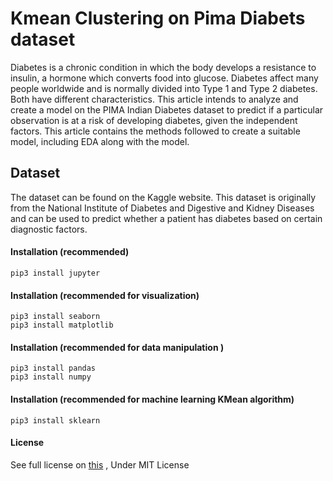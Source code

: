 # Kmean Clustering on Pima Diabets dataset
Diabetes is a chronic condition in which the body develops a resistance to insulin, a hormone which converts food into glucose. Diabetes affect many people worldwide and is normally divided into Type 1 and Type 2 diabetes. Both have different characteristics. This article intends to analyze and create a model on the PIMA Indian Diabetes dataset to predict if a particular observation is at a risk of developing diabetes, given the independent factors. This article contains the methods followed to create a suitable model, including EDA along with the model.

## Dataset
The dataset can be found on the Kaggle website. This dataset is originally from the National Institute of Diabetes and Digestive and Kidney Diseases and can be used to predict whether a patient has diabetes based on certain diagnostic factors.




#### Installation (recommended)
    pip3 install jupyter
#### Installation (recommended for visualization)
    pip3 install seaborn
    pip3 install matplotlib
#### Installation (recommended for data manipulation )
    pip3 install pandas
    pip3 install numpy
#### Installation (recommended for machine learning KMean algorithm)    
    pip3 install sklearn
#### License
See full license on [this](https://opensource.org/licenses/MIT) , Under MIT License 
